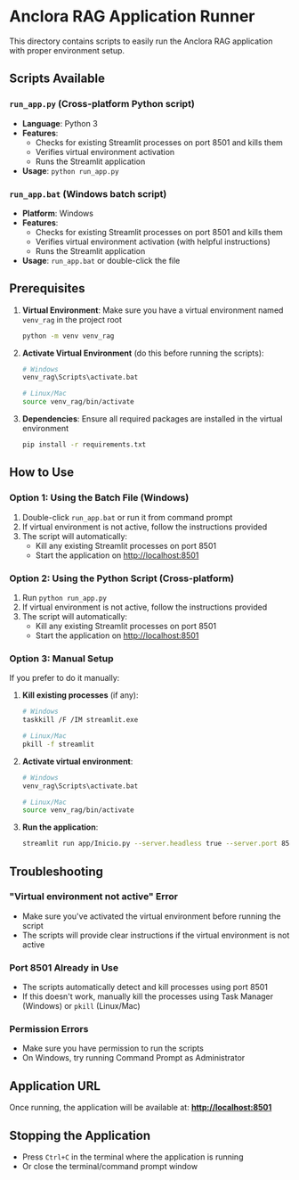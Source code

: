 # Anclora RAG Application Runner

This directory contains scripts to easily run the Anclora RAG application with proper environment setup.

## Scripts Available

### `run_app.py` (Cross-platform Python script)

- **Language**: Python 3
- **Features**:
  - Checks for existing Streamlit processes on port 8501 and kills them
  - Verifies virtual environment activation
  - Runs the Streamlit application
- **Usage**: `python run_app.py`

### `run_app.bat` (Windows batch script)

- **Platform**: Windows
- **Features**:
  - Checks for existing Streamlit processes on port 8501 and kills them
  - Verifies virtual environment activation (with helpful instructions)
  - Runs the Streamlit application
- **Usage**: `run_app.bat` or double-click the file

## Prerequisites

1. **Virtual Environment**: Make sure you have a virtual environment named `venv_rag` in the project root

   ```bash
   python -m venv venv_rag
   ```

2. **Activate Virtual Environment** (do this before running the scripts):

   ```bash
   # Windows
   venv_rag\Scripts\activate.bat

   # Linux/Mac
   source venv_rag/bin/activate
   ```

3. **Dependencies**: Ensure all required packages are installed in the virtual environment

   ```bash
   pip install -r requirements.txt
   ```

## How to Use

### Option 1: Using the Batch File (Windows)

1. Double-click `run_app.bat` or run it from command prompt
2. If virtual environment is not active, follow the instructions provided
3. The script will automatically:
   - Kill any existing Streamlit processes on port 8501
   - Start the application on <http://localhost:8501>

### Option 2: Using the Python Script (Cross-platform)

1. Run `python run_app.py`
2. If virtual environment is not active, follow the instructions provided
3. The script will automatically:
   - Kill any existing Streamlit processes on port 8501
   - Start the application on <http://localhost:8501>

### Option 3: Manual Setup

If you prefer to do it manually:

1. **Kill existing processes** (if any):

   ```bash
   # Windows
   taskkill /F /IM streamlit.exe

   # Linux/Mac
   pkill -f streamlit
   ```

2. **Activate virtual environment**:

   ```bash
   # Windows
   venv_rag\Scripts\activate.bat

   # Linux/Mac
   source venv_rag/bin/activate
   ```

3. **Run the application**:

   ```bash
   streamlit run app/Inicio.py --server.headless true --server.port 8501
   ```

## Troubleshooting

### "Virtual environment not active" Error

- Make sure you've activated the virtual environment before running the script
- The scripts will provide clear instructions if the virtual environment is not active

### Port 8501 Already in Use

- The scripts automatically detect and kill processes using port 8501
- If this doesn't work, manually kill the processes using Task Manager (Windows) or `pkill` (Linux/Mac)

### Permission Errors

- Make sure you have permission to run the scripts
- On Windows, try running Command Prompt as Administrator

## Application URL

Once running, the application will be available at:
**<http://localhost:8501>**

## Stopping the Application

- Press `Ctrl+C` in the terminal where the application is running
- Or close the terminal/command prompt window
